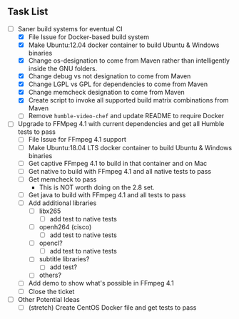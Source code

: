 ## Task List
* [ ] Saner build systems for eventual CI
    * [x] File Issue for Docker-based build system
    * [x] Make Ubuntu:12.04 docker container to build Ubuntu & Windows binaries
    * [x] Change os-designation to come from Maven rather than intelligently inside the GNU folders.
    * [x] Change debug vs not designation to come from Maven
    * [x] Change LGPL vs GPL for dependencies to come from Maven
    * [x] Change memcheck designation to come from Maven
    * [x] Create script to invoke all supported build matrix combinations from Maven
    * [ ] Remove `humble-video-chef` and update README to require Docker

* [ ] Upgrade to FFMpeg 4.1 with current dependencies and get all Humble tests to pass
    * [ ] File Issue for FFmpeg 4.1 support
    * [ ] Make Ubuntu:18.04 LTS docker container to build Ubuntu & Windows binaries
    * [ ] Get captive FFmpeg 4.1 to build in that container and on Mac
    * [ ] Get native to build with FFmpeg 4.1 and all native tests to pass
    * [ ] Get memcheck to pass
        * This is NOT worth doing on the 2.8 set.
    * [ ] Get java to build with FFmpeg 4.1 and all tests to pass
    * [ ] Add additional libraries
        * [ ] libx265
            * [ ] add test to native tests
        * [ ] openh264 (cisco)
            * [ ] add test to native tests
        * [ ] opencl?
            * [ ] add test to native tests
        * [ ] subtitle libraries?
            * [ ] add test?
        * [ ] others?
    * [ ] Add demo to show what's possible in FFmpeg 4.1
    * [ ] Close the ticket
* [ ] Other Potential Ideas
    * [ ] (stretch) Create CentOS Docker file and get tests to pass
